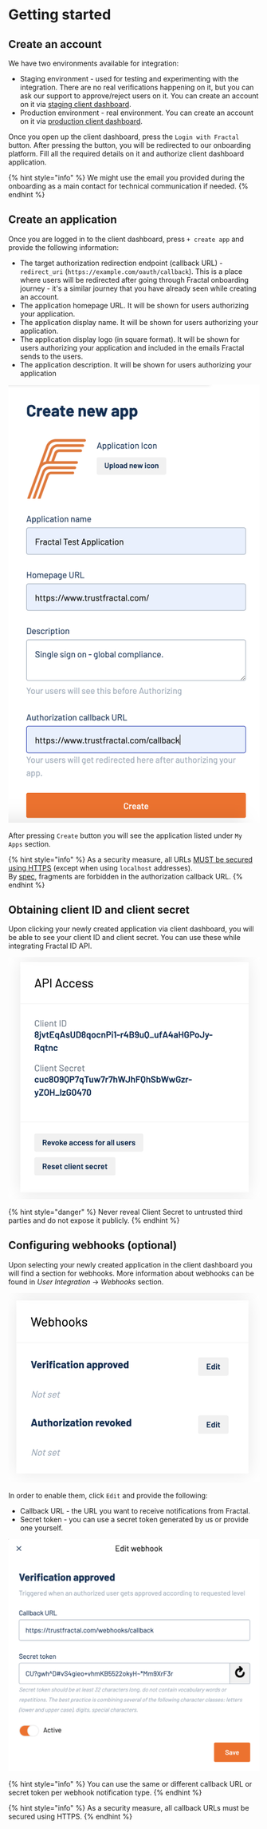 # Getting started

## Create an account

We have two environments available for integration:

* Staging environment - used for testing and experimenting with the integration. There are no real verifications happening on it, but you can ask our support to approve/reject users on it. You can create an account on it via [staging client dashboard](https://developer.next.fractal.id/).
* Production environment - real environment. You can create an account on it via [production client dashboard](https://developer.fractal.id/).

Once you open up the client dashboard, press the `Login with Fractal` button. After pressing the button, you will be redirected to our onboarding platform. Fill all the required details on it and authorize client dashboard application.

{% hint style="info" %}
We might use the email you provided during the onboarding as a main contact for technical communication if needed.
{% endhint %}

## Create an application

Once you are logged in to the client dashboard, press `+ create app` and provide the following information:

* The target authorization redirection endpoint (callback URL) - `redirect_uri` (`https://example.com/oauth/callback`). This is a place where users will be redirected after going through Fractal onboarding journey - it's a similar journey that you have already seen while creating an account.
* The application homepage URL. It will be shown for users authorizing your application.
* The application display name. It will be shown for users authorizing your application.
* The application display logo (in square format). It will be shown for users authorizing your application and included in the emails Fractal sends to the users.
* The application description. It will be shown for users authorizing your application

![Creating new application via client dashboard](<.gitbook/assets/Screenshot 2019-07-04 at 19.08.35.png>)

After pressing `Create` button you will see the application listed under `My Apps` section.

{% hint style="info" %}
As a security measure, all URLs [MUST be secured using HTTPS](https://tools.ietf.org/html/rfc6749#section-3.1.2.1) (except when using `localhost` addresses).\
By [spec](https://tools.ietf.org/html/rfc6749#section-3.1), fragments are forbidden in the authorization callback URL.
{% endhint %}

## Obtaining client ID and client secret

Upon clicking your newly created application via client dashboard, you will be able to see your client ID and client secret. You can use these while integrating Fractal ID API.

![](<.gitbook/assets/Screenshot 2019-07-04 at 19.13.32.png>)

{% hint style="danger" %}
Never reveal Client Secret to untrusted third parties and do not expose it publicly.
{% endhint %}

## Configuring webhooks (optional)

Upon selecting your newly created application in the client dashboard you will find a section for webhooks. More information about webhooks can be found in _User Integration_ -> _Webhooks_ section.

![](<.gitbook/assets/Screenshot 2019-07-04 at 19.17.29.png>)

In order to enable them, click `Edit` and provide the following:

* Callback URL - the URL you want to receive notifications from Fractal.
* Secret token - you can use a secret token generated by us or provide one yourself.

![Editing webhook](<.gitbook/assets/Screenshot 2019-07-04 at 19.27.38.png>)

{% hint style="info" %}
You can use the same or different callback URL or secret token per webhook notification type.
{% endhint %}

{% hint style="info" %}
As a security measure, all callback URLs must be secured using HTTPS.
{% endhint %}


